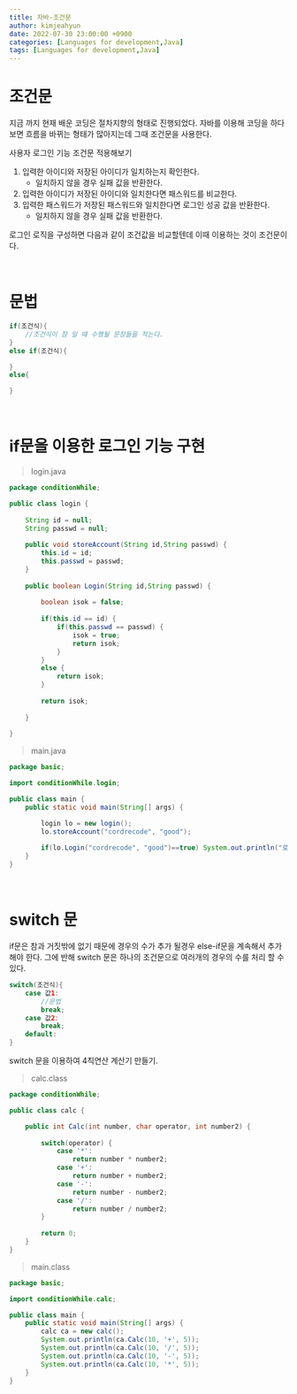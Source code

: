 ```yaml
---
title: 자바-조건문
author: kimjeahyun
date: 2022-07-30 23:00:00 +0900
categories: [Languages for development,Java]
tags: [Languages for development,Java]
---
```


# 조건문

지금 까지 현재 배운 코딩은 절차지향의 형태로 진행되었다.
자바를 이용해 코딩을 하다보면 흐름을 바뀌는 형태가 많아지는데
그때 조건문을 사용한다.

사용자 로그인 기능 조건문 적용해보기
1. 입력한 아이디와 저장된 아이디가 일치하는지 확인한다.
   - 일치하지 않을 경우 실패 값을 반환한다.
2. 입력한 아이디가 저장된 아이디와 일치한다면 패스워드를 비교한다.
3. 입력한 패스워드가 저장된 패스워드와 일치한다면 로그인 성공 값을 반환한다.
   - 일치하지 않을 경우 실패 값을 반환한다.

로그인 로직을 구성하면 다음과 같이 조건값을 비교할텐데 이때 이용하는 것이 조건문이다.

<br>

# 문법

```java
if(조건식){
    //조건식이 참 일 떄 수행될 문장들을 적는다.
}
else if(조건식){

}
else{

}
```

<br>

# if문을 이용한 로그인 기능 구현

>login.java

```java
package conditionWhile;

public class login {
	
	String id = null;
	String passwd = null;
	
	public void storeAccount(String id,String passwd) {
		this.id = id;
		this.passwd = passwd;
	}
	
	public boolean Login(String id,String passwd) {
	
		boolean isok = false;
		
		if(this.id == id) {
			if(this.passwd == passwd) {
				isok = true;
				return isok;
			}
		}
		else {
			return isok;
		}
		
		return isok;
		
	}
	
}
```

>main.java

```java
package basic;

import conditionWhile.login;

public class main {
	public static void main(String[] args) {

		login lo = new login();
		lo.storeAccount("cordrecode", "good");
		
		if(lo.Login("cordrecode", "good")==true) System.out.println("로그인이 성공되었습니다.!");
	}
}

```

<br>

# switch 문

if문은 참과 거짓밖에 없기 때문에 경우의 수가 추가 될경우 else-if문을 계속해서 추가해야 한다. 그에 반해 switch 문은 하나의 조건문으로 여러개의 경우의 수를 처리 할 수 있다. 


```java
switch(조건식){
    case 값1:
        //문법
        break;
    case 값2:
        break;
    default:
}
```

switch 문을 이용하여 4칙연산 계산기 만들기.

>calc.class

```java
package conditionWhile;

public class calc {

	public int Calc(int number, char operator, int number2) {
		
		switch(operator) {
			case '*':
				return number * number2;
			case '+':
				return number + number2;
			case '-':
				return number - number2;
			case '/':
				return number / number2;
		}
		
		return 0;
	}
}

```

>main.class

```java
package basic;

import conditionWhile.calc;

public class main {
	public static void main(String[] args) {
		calc ca = new calc();
		System.out.println(ca.Calc(10, '+', 5));
		System.out.println(ca.Calc(10, '/', 5));
		System.out.println(ca.Calc(10, '-', 5));
		System.out.println(ca.Calc(10, '*', 5));
	}
}

```